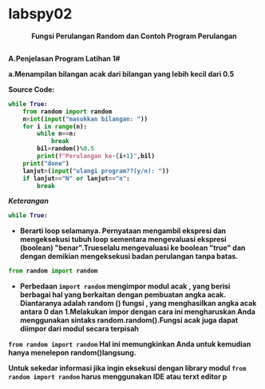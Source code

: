 # labspy02
<p align="center">
<b>Fungsi Perulangan Random dan Contoh Program Perulangan</b>
</p>
<p>

<p align="center">
<img src=""/>
<p align="center">
</p>

<b>A.</b><b>Penjelasan Program Latihan 1#</b><p>
<b>a.</b><b>Menampilan bilangan acak dari bilangan yang lebih kecil dari 0.5<p>
<b>Source Code:</b><b></p>

```python
while True:
    from random import random
    n=int(input("masukkan bilangan: "))
    for i in range(n):
        while n==n:
            break
        bil=random()%0.5
        print(f"Perulangan ke-{i+1}",bil)
    print("done")
    lanjut=(input("ulangi program??(y/n): "))
    if lanjut=="N" or lanjut=="n":
        break
```

<i>Keterangan</i><b></p>

```python
while True:
```
- Berarti loop selamanya. Pernyataan mengambil ekspresi dan mengeksekusi tubuh loop sementara mengevaluasi ekspresi (boolean) "benar".Trueselalu mengevaluasi ke boolean "true" dan dengan demikian mengeksekusi badan perulangan tanpa batas.<p>

```python
from random import random
```

- Perbedaan 
```import random```
mengimpor modul acak , yang berisi berbagai hal yang berkaitan dengan pembuatan angka acak. Diantaranya adalah random () fungsi , yang menghasilkan angka acak antara 0 dan 1.Melakukan impor dengan cara ini mengharuskan Anda menggunakan sintaks random.random().Fungsi acak juga dapat diimpor dari modul secara terpisah<p>

```from random import random```
Hal ini memungkinkan Anda untuk kemudian hanya menelepon random()langsung.<p>

Untuk sekedar informasi jika ingin eksekusi dengan library modul ```from random import random``` harus menggunakan IDE atau terxt editor p
